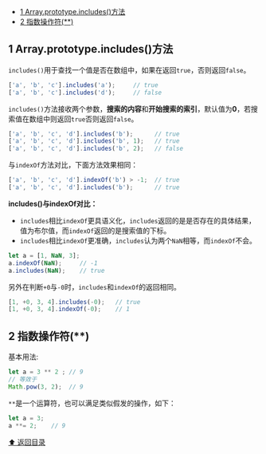 <!-- TOC -->

- [1 Array.prototype.includes()方法](#1-arrayprototypeincludes方法)
- [2 指数操作符(**)](#2-指数操作符)

<!-- /TOC -->
## 1 Array.prototype.includes()方法
`includes()`用于查找一个值是否在数组中，如果在返回`true`，否则返回`false`。   
```js
['a', 'b', 'c'].includes('a');     // true
['a', 'b', 'c'].includes('d');     // false
```
`includes()`方法接收两个参数，**搜索的内容**和**开始搜索的索引**，默认值为**0**，若搜索值在数组中则返回`true`否则返回`false`。   
```js
['a', 'b', 'c', 'd'].includes('b');      // true
['a', 'b', 'c', 'd'].includes('b', 1);   // true
['a', 'b', 'c', 'd'].includes('b', 2);   // false
```
与`indexOf`方法对比，下面方法效果相同：   
```js
['a', 'b', 'c', 'd'].indexOf('b') > -1;  // true
['a', 'b', 'c', 'd'].includes('b');      // true 
```
**includes()与indexOf对比：**   
* `includes`相比`indexOf`更具语义化，`includes`返回的是是否存在的具体结果，值为布尔值，而`indexOf`返回的是搜索值的下标。  
* `includes`相比`indexOf`更准确，`includes`认为两个`NaN`相等，而`indexOf`不会。   
```js
let a = [1, NaN, 3];
a.indexOf(NaN);     // -1
a.includes(NaN);    // true
```
另外在判断`+0`与`-0`时，`includes`和`indexOf`的返回相同。   
```js
[1, +0, 3, 4].includes(-0);   // true
[1, +0, 3, 4].indexOf(-0);    // 1
```

## 2 指数操作符(**)  
基本用法:  
```js
let a = 3 ** 2 ; // 9
// 等效于
Math.pow(3, 2);  // 9
```
`**`是一个运算符，也可以满足类似假发的操作，如下：   
```js
let a = 3;
a **= 2;    // 9
```

[⬆ 返回目录](#二目录)